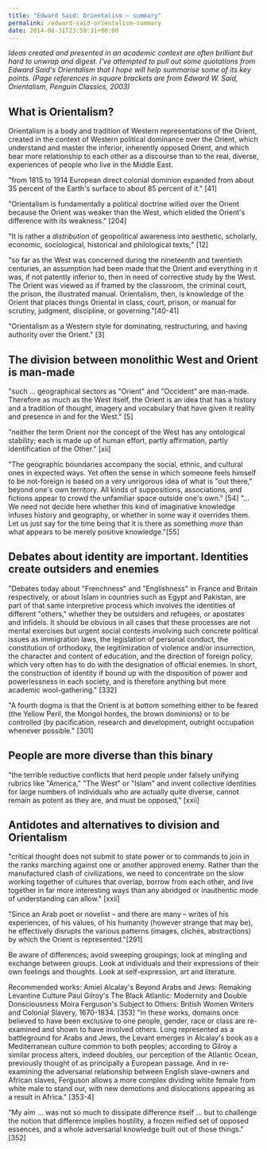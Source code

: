 ```yaml
---
title: "Edward Said: Orientalism – summary"
permalink: /edward-said-orientalism-summary
date: 2014-08-31T23:59:31+00:00
---
```


*Ideas created and presented in an academic context are often brilliant but hard to unwrap and digest. I've attempted to pull out some quotations from Edward Said's Orientalism that I hope will help summarise some of its key points. (Page references in square brackets are from Edward W. Said, Orientalism, Penguin Classics, 2003)*

## What is Orientalism?

Orientalism is a body and tradition of Western representations of the Orient, created in the context of Western political dominance over the Orient, which understand and master the inferior, inherently opposed Orient, and which bear more relationship to each other as a discourse than to the real, diverse, experiences of people who live in the Middle East.

"from 1815 to 1914 European direct colonial dominion expanded from about 35 percent of the Earth's surface to about 85 percent of it." [41]

"Orientalism is fundamentally a political doctrine willed over the Orient because the Orient was weaker than the West, which elided the Orient's difference with its weakness." [204]

"It is rather a *distribution* of geopolitical awareness into aesthetic, scholarly, economic, sociological, historical and philological texts;" [12]

"so far as the West was concerned during the nineteenth and twentieth centuries, an assumption had been made that the Orient and everything in it was, if not patently inferior to, then in need of corrective study by the West. The Orient was viewed as if framed by the classroom, the criminal court, the prison, the illustrated manual. Orientalism, then, is knowledge of the Orient that places things Oriental in class, court, prison, or manual for scrutiny, judgment, discipline, or governing."[40-41]

"Orientalism as a Western style for dominating, restructuring, and having authority over the Orient." [3]

## The division between monolithic West and Orient is man-made

"such … geographical sectors as "Orient" and "Occident" are man-made. Therefore as much as the West itself, the Orient is an idea that has a history and a tradition of thought, imagery and vocabulary that have given it reality and presence in and for the West." [5]

"neither the term Orient nor the concept of the West has any ontological stability; each is made up of human effort, partly affirmation, partly identification of the Other." [xii]

"The geographic boundaries accompany the social, ethnic, and cultural ones in expected ways. Yet often the sense in which someone feels himself to be not-foreign is based on a very unrigorous idea of what is "out there," beyond one's own territory. All kinds of suppositions, associations, and fictions appear to crowd the unfamiliar space outside one's own." [54]
"…We need not decide here whether this kind of imaginative knowledge infuses history and geography, or whether in some way it overrides them. Let us just say for the time being that it is there as something *more* than what appears to be merely positive knowledge."[55]

## Debates about identity are important. Identities create outsiders and enemies

"Debates today about "Frenchness" and "Englishness" in France and Britain respectively, or about Islam in countries such as Egypt and Pakistan, are part of that same interpretive process which involves the identities of different "others," whether they be outsiders and refugees, or apostates and infidels. It should be obvious in all cases that these processes are not mental exercises but urgent social contests involving such concrete political issues as immigration laws, the legislation of personal conduct, the constitution of orthodoxy, the legitimization of violence and/or insurrection, the character and content of education, and the direction of foreign policy, which very often has to do with the designation of official enemies. In short, the construction of identity if bound up with the disposition of power and powerlessness in each society, and is therefore anything but mere academic wool-gathering." [332]

"A fourth dogma is that the Orient is at bottom something either to be feared (the Yellow Peril, the Mongol hordes, the brown dominions) or to be controlled (by pacification, research and development, outright occupation whenever possible." [301]

## People are more diverse than this binary

"the terrible reductive conflicts that herd people under falsely unifying rubrics like "America," "The West" or "Islam" and invent collective identities for large numbers of individuals who are actually quite diverse, cannot remain as potent as they are, and must be opposed," [xxii]

## Antidotes and alternatives to division and Orientalism

"critical thought does not submit to state power or to commands to join in the ranks marching against one or another approved enemy. Rather than the manufactured clash of civilizations, we need to concentrate on the slow working together of cultures that overlap, borrow from each other, and live together in far more interesting ways than any abridged or inauthentic mode of understanding can allow." [xxii]

"Since an Arab poet or novelist – and there are many – writes of his experiences, of his values, of his humanity (however strange that may be), he effectively disrupts the various patterns (images, clichés, abstractions) by which the Orient is represented."[291]

Be aware of differences; avoid sweeping groupings; look at mingling and exchange between groups. Look at individuals and their expressions of their own feelings and thoughts. Look at self-expression, art and literature.

Recommended works:
Amiel Alcalay's Beyond Arabs and Jews: Remaking Levantine Culture
Paul Gilroy's The Black Atlantic: Modernity and Double Donsciousness
Moira Ferguson's Subject to Others: British Women Writers and Colonial Slavery, 1670-1834. [353]
"In these works, domains once believed to have been exclusive to one people, gender, race or class are re-examined and shown to have involved others. Long represented as a battleground for Arabs and Jews, the Levant emerges in Alcalay's book as a Mediterranean culture common to both peoples; according to Gilroy a similar process alters, indeed doubles, our perception of the Atlantic Ocean, previously thought of as principally a European passage. And in re-examining the adversarial relationship between English slave-owners and African slaves, Ferguson allows a more complex dividing white female from white male to stand our, with new demotions and dislocations appearing as a result in Africa."  [353-4]

"My aim … was not so much to dissipate difference itself … but to challenge the notion that difference implies hostility, a frozen reified set of opposed essences, and a whole adversarial knowledge built out of those things." [352]